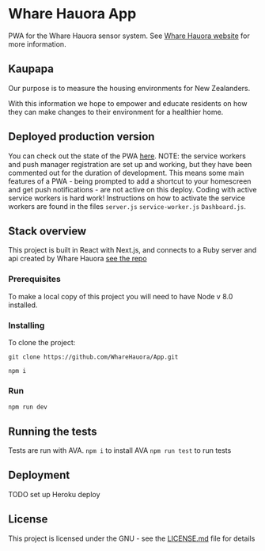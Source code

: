 # Whare Hauora App

PWA for the Whare Hauora sensor system. See [Whare Hauora website](http://www.wharehauora.nz/) for more information. 

## Kaupapa

Our purpose is to measure the housing environments for New Zealanders.

With this information we hope to empower and educate residents on how they can make changes to their environment for a healthier home.

## Deployed production version

You can check out the state of the PWA [here](https://whare-hauora-wjtgrymhmu.now.sh). NOTE: the service workers and push manager registration are set up and working, but they have been commented out for the duration of development. This means some main features of a PWA - being prompted to add a shortcut to your homescreen and get push notifications - are not active on this deploy. Coding with active service workers is hard work! Instructions on how to activate the service workers are found in the files ``server.js`` ``service-worker.js`` ``Dashboard.js``.

## Stack overview

This project is built in React with Next.js, and connects to a Ruby server and api created by Whare Hauora [see the repo](https://github.com/WhareHauora/wharehauora-server)

### Prerequisites

To make a local copy of this project you will need to have Node v 8.0 installed.

### Installing

To clone the project:

```
git clone https://github.com/WhareHauora/App.git
```
```
npm i
```
### Run 

```
npm run dev
```

## Running the tests

Tests are run with AVA. 
```npm i``` to install AVA
```npm run test``` to run tests

## Deployment
TODO set up Heroku deploy

## License

This project is licensed under the GNU - see the [LICENSE.md](LICENSE.md) file for details
